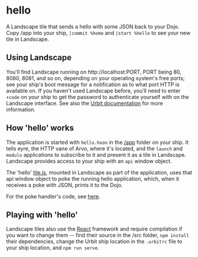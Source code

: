 # hello

A Landscape tile that sends a hello with some JSON back to your Dojo. Copy /app into your ship, `|commit %home` and `|start %hello` to see your new tile in Landscape.

## Using Landscape

You'll find Landscape running on http://localhost:PORT, PORT being 80, 8080, 8081, 
and so on, depending on your operating system's free ports; see your ship's boot message
for a notification as to what port HTTP is available on. If you haven't used
Landscape before, you'll need to enter `+code` on your ship to get the password
to authenticate yourself with on the Landscape interface. 
See also the [Urbit documentation](https://urbit.org/docs/getting-started/booting-a-ship/#using-landscape)
for more information.

## How 'hello' works

The application is started with `hello.hoon` in the [/app](app) folder on your ship.
It tells eyre, the HTTP vane of Arvo, where it's located, and the `launch` and `modulo`
applications to subscribe to it and present it as a tile in Landscape. Landscape provides
access to your ship with an `api` window object.

The 'hello' [tile.js](src/tile/tile.js), mounted in Landscape as part of the application, 
uses that api window object to poke the running hello application, which, when it receives
a poke with JSON, prints it to the Dojo. 

For the poke handler's code, see [here](app/hello.hoon#L54).

## Playing with 'hello'

Landscape tiles also use the [React](https://reactjs.org/) framework and require 
compilation if you want to change them -- find their source in the /src folder, 
`npm install` their dependencies, change the Urbit ship location in the `.urbitrc` file to your ship location, and `npm run serve`.